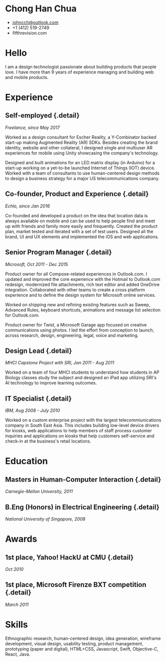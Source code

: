 # Chong Han Chua
* johncch@outlook.com
* +1 (412) 519-2749
* fifthrevision.com

# Hello
I am a design technologist passionate about building products that people love. 
I have more than 9 years of experience managing and building web and mobile products.

# Experience

## Self-employed {.detail}
*Freelance, since May 2017*

Worked as a design consultant for Escher Reality, a Y-Combinator backed start-up 
making Augmented Reality (AR) SDKs. Besides creating the brand identity, website
and other collateral, I designed single and multiuser AR experiences for mobile
using Unity showcasing the company's technology.

Designed and built animations for an LED matrix display (in Arduino) for a 
start-up working on a yet-to-be launched Internet of Things (IOT) device. Worked with 
a team of consultants to use human-centered design methods to design a business
strategy for a major US telecommunications company.
 
## Co-founder, Product and Experience {.detail}
*Echlo, since Jan 2016*

Co-founded and developed a product on the idea that location data is always
available on mobile and can be used to help people find and meet up with friends
and family more easily and frequently. Created the product plan, market tested 
and iterated with a set of test users. Designed all the brand, UI and UX elements 
and implemented the iOS and web applications.

## Senior Program Manager {.detail}
*Microsoft, Oct 2011 - Dec 2015*

Product owner for all Compose-related experiences in Outlook.com. I updated and
improved the core experience with the Hotmail to Outlook.com redesign, modernized 
file attachments, rich text editor and added OneDrive integration. Collaborated 
with other teams to create a cross platform experience and to define the design 
system for Microsoft online services.

Worked on shipping new and refining existing features such as Sweep, Advanced 
Rules, keyboard shortcuts, animations and message list selection for Outlook.com. 

Product owner for Twist, a Microsoft Garage app focused on creative communications
using photos. I led the effort from conception to launch, across research, design, 
engineering, legal, voice and marketing.

## Design Lead {.detail}
*MHCI Capstone Project with SRI, Jan 2011 - Aug 2011*

Worked on a team of four MHCI students to understand how students in AP Biology
classes study the subject and designed an iPad app utilizing SRI's AI technology 
to improve learning outcomes.

## IT Specialist {.detail}
*IBM, Aug 2008 - July 2010*

Worked on a custom enterprise project with the largest telecommiunications 
company in South East Asia. This includes building low-level device drivers for 
kiosks, web applications to help members of staff process customer inquiries and 
applications on kiosks that help customers self-service and check-in at the 
business's retail locations.

# Education

## Masters in Human-Computer Interaction {.detail}
*Carnegie-Mellon University, 2011*

## B.Eng (Honors) in Electrical Engineering {.detail}
*National University of Singapore, 2008*

# Awards
## 1st place, Yahoo! HackU at CMU {.detail}
*Oct 2010*

## 1st place, Microsoft Firenze BXT competition {.detail}
*March 2011*

# Skills

Ethnographic research, human-centered design, idea generation, wireframe development, 
visual design, usability testing, product management, prototyping (paper and digital), 
HTML+CSS, Javascript, Swift, Objective-C, React, Java.
